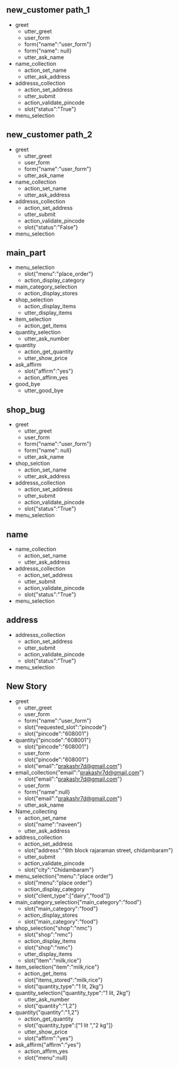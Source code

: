 ## new_customer path_1
* greet
  - utter_greet
  - user_form
  - form{"name":"user_form"}
  - form{"name": null}
  - utter_ask_name
* name_collection
  - action_set_name
  - utter_ask_address
* addresss_collection
  - action_set_address
  - utter_submit
  - action_validate_pincode
  - slot{"status":"True"}
* menu_selection
## new_customer path_2
* greet
  - utter_greet
  - user_form
  - form{"name":"user_form"}
   - utter_ask_name
* name_collection
  - action_set_name
  - utter_ask_address
* addresss_collection
  - action_set_address
  - utter_submit
  - action_validate_pincode
  - slot{"status":"False"}
* menu_selection
  
## main_part
* menu_selection
  - slot{"menu":"place_order"}
  - action_display_category
* main_category_selection
  - action_display_stores
* shop_selection
  - action_display_items
  - utter_display_items
* item_selection
  - action_get_items
* quantity_selection
  - utter_ask_number
* quantity
  - action_get_quantity
  - utter_show_price
* ask_affirm
  - slot{"affirm":"yes"}
  - action_affirm_yes
* good_bye
  - utter_good_bye
## shop_bug
* greet
  - utter_greet
  - user_form
  - form{"name":"user_form"}
  - form{"name": null}
  - utter_ask_name
* shop_selction
  - action_set_name
  - utter_ask_address
* addresss_collection
  - action_set_address
  - utter_submit
  - action_validate_pincode
  - slot{"status":"True"}
* menu_selection
## name
* name_collection
  - action_set_name
  - utter_ask_address
* addresss_collection
  - action_set_address
  - utter_submit
  - action_validate_pincode
  - slot{"status":"True"}
* menu_selection

## address 
* addresss_collection
  - action_set_address
  - utter_submit
  - action_validate_pincode
  - slot{"status":"True"}
* menu_selection

## New Story

* greet
    - utter_greet
    - user_form
    - form{"name":"user_form"}
    - slot{"requested_slot":"pincode"}
    - slot{"pincode":"608001"}
* quantity{"pincode":"608001"}
    - slot{"pincode":"608001"}
    - user_form
    - slot{"pincode":"608001"}
    - slot{"email":"prakashr7d@gmail.com"}
* email_collection{"email":"prakashr7d@gmail.com"}
    - slot{"email":"prakashr7d@gmail.com"}
    - user_form
    - form{"name":null}
    - slot{"email":"prakashr7d@gmail.com"}
    - utter_ask_name
* Name_collecting
    - action_set_name
    - slot{"name":"naveen"}
    - utter_ask_address
* address_collection
    - action_set_address
    - slot{"address":"6th block rajaraman street, chidambaram"}
    - utter_submit
    - action_validate_pincode
    - slot{"city":"Chidambaram"}
* menu_selection{"menu":"place  order"}
    - slot{"menu":"place  order"}
    - action_display_category
    - slot{"client_type":["dairy","food"]}
* main_category_selection{"main_category":"food"}
    - slot{"main_category":"food"}
    - action_display_stores
    - slot{"main_category":"food"}
* shop_selection{"shop":"nmc"}
    - slot{"shop":"nmc"}
    - action_display_items
    - slot{"shop":"nmc"}
    - utter_display_items
    - slot{"item":"milk,rice"}
* item_selection{"item":"milk,rice"}
    - action_get_items
    - slot{"items_stored":"milk,rice"}
    - slot{"quantity_type":"1 lit, 2kg"}
* quantity_selection{"quantity_type":"1 lit, 2kg"}
    - utter_ask_number
    - slot{"quantity":"1,2"}
* quantity{"quantity":"1,2"}
    - action_get_quantity
    - slot{"quantity_type":["1 lit ","2 kg"]}
    - utter_show_price
    - slot{"affirm":"yes"}
* ask_affirm{"affirm":"yes"}
    - action_affirm_yes
    - slot{"menu":null}

  